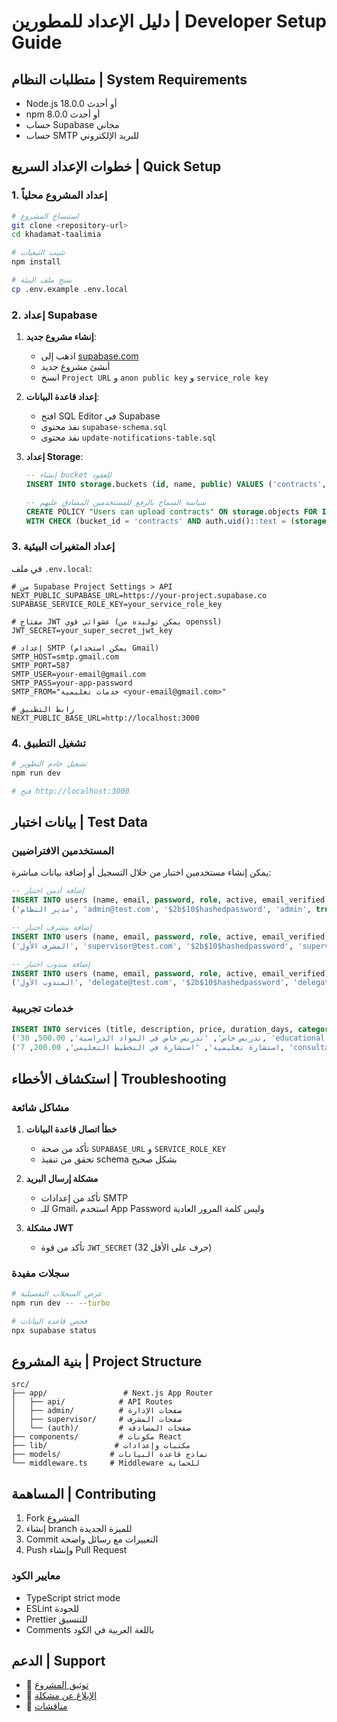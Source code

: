 # دليل الإعداد للمطورين | Developer Setup Guide

## متطلبات النظام | System Requirements

- Node.js 18.0.0 أو أحدث
- npm 8.0.0 أو أحدث  
- حساب Supabase مجاني
- حساب SMTP للبريد الإلكتروني

## خطوات الإعداد السريع | Quick Setup

### 1. إعداد المشروع محلياً
```bash
# استنساخ المشروع
git clone <repository-url>
cd khadamat-taalimia

# تثبيت التبعيات
npm install

# نسخ ملف البيئة
cp .env.example .env.local
```

### 2. إعداد Supabase

1. **إنشاء مشروع جديد**:
   - اذهب إلى [supabase.com](https://supabase.com)
   - أنشئ مشروع جديد
   - انسخ `Project URL` و `anon public key` و `service_role key`

2. **إعداد قاعدة البيانات**:
   - افتح SQL Editor في Supabase
   - نفذ محتوى `supabase-schema.sql`
   - نفذ محتوى `update-notifications-table.sql`

3. **إعداد Storage**:
   ```sql
   -- إنشاء bucket للعقود
   INSERT INTO storage.buckets (id, name, public) VALUES ('contracts', 'contracts', false);
   
   -- سياسة السماح بالرفع للمستخدمين المصادق عليهم
   CREATE POLICY "Users can upload contracts" ON storage.objects FOR INSERT 
   WITH CHECK (bucket_id = 'contracts' AND auth.uid()::text = (storage.foldername(name))[1]);
   ```

### 3. إعداد المتغيرات البيئية

في ملف `.env.local`:

```env
# من Supabase Project Settings > API
NEXT_PUBLIC_SUPABASE_URL=https://your-project.supabase.co
SUPABASE_SERVICE_ROLE_KEY=your_service_role_key

# مفتاح JWT عشوائي قوي (يمكن توليده من openssl)
JWT_SECRET=your_super_secret_jwt_key

# إعداد SMTP (يمكن استخدام Gmail)
SMTP_HOST=smtp.gmail.com
SMTP_PORT=587
SMTP_USER=your-email@gmail.com
SMTP_PASS=your-app-password
SMTP_FROM="خدمات تعليمية <your-email@gmail.com>"

# رابط التطبيق
NEXT_PUBLIC_BASE_URL=http://localhost:3000
```

### 4. تشغيل التطبيق

```bash
# تشغيل خادم التطوير
npm run dev

# فتح http://localhost:3000
```

## بيانات اختبار | Test Data

### المستخدمين الافتراضيين
يمكن إنشاء مستخدمين اختبار من خلال التسجيل أو إضافة بيانات مباشرة:

```sql
-- إضافة أدمن اختبار
INSERT INTO users (name, email, password, role, active, email_verified) VALUES 
('مدير النظام', 'admin@test.com', '$2b$10$hashedpassword', 'admin', true, true);

-- إضافة مشرف اختبار  
INSERT INTO users (name, email, password, role, active, email_verified) VALUES 
('المشرف الأول', 'supervisor@test.com', '$2b$10$hashedpassword', 'supervisor', true, true);

-- إضافة مندوب اختبار
INSERT INTO users (name, email, password, role, active, email_verified) VALUES 
('المندوب الأول', 'delegate@test.com', '$2b$10$hashedpassword', 'delegate', true, true);
```

### خدمات تجريبية
```sql
INSERT INTO services (title, description, price, duration_days, category, active) VALUES 
('تدريس خاص', 'تدريس خاص في المواد الدراسية', 500.00, 30, 'educational', true),
('استشارة تعليمية', 'استشارة في التخطيط التعليمي', 200.00, 7, 'consultation', true);
```

## استكشاف الأخطاء | Troubleshooting

### مشاكل شائعة

1. **خطأ اتصال قاعدة البيانات**
   - تأكد من صحة `SUPABASE_URL` و `SERVICE_ROLE_KEY`
   - تحقق من تنفيذ schema بشكل صحيح

2. **مشكلة إرسال البريد**
   - تأكد من إعدادات SMTP
   - للـ Gmail، استخدم App Password وليس كلمة المرور العادية

3. **مشكلة JWT**
   - تأكد من قوة `JWT_SECRET` (32 حرف على الأقل)

### سجلات مفيدة

```bash
# عرض السجلات التفصيلية
npm run dev -- --turbo

# فحص قاعدة البيانات
npx supabase status
```

## بنية المشروع | Project Structure

```
src/
├── app/                 # Next.js App Router
│   ├── api/            # API Routes
│   ├── admin/          # صفحات الإدارة
│   ├── supervisor/     # صفحات المشرف  
│   └── (auth)/         # صفحات المصادقة
├── components/         # مكونات React
├── lib/               # مكتبات وإعدادات
├── models/           # نماذج قاعدة البيانات
└── middleware.ts     # Middleware للحماية
```

## المساهمة | Contributing

1. Fork المشروع
2. إنشاء branch للميزة الجديدة
3. Commit التغييرات مع رسائل واضحة
4. Push وإنشاء Pull Request

### معايير الكود
- TypeScript strict mode
- ESLint للجودة
- Prettier للتنسيق
- Comments باللغة العربية في الكود

## الدعم | Support

- 📖 [توثيق المشروع](README.md)
- 🐛 [الإبلاغ عن مشكلة](../../issues)
- 💬 [مناقشات](../../discussions)